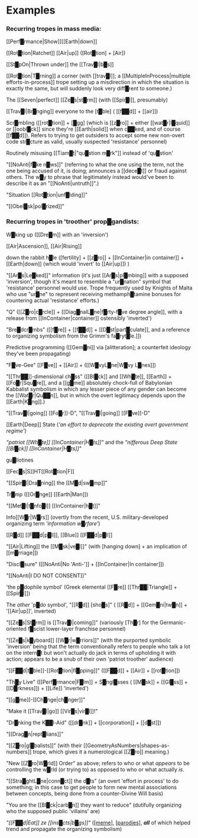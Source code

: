 # Examples

### **Recurring tropes in mass media:**

[[Perf█rmance|Show]][[Earth|down]] 

[[Rot█tion|Ratchet]] [[Air|up]] ([Rot█tion] + [Air])

[[St█pOn|Thrown under]] the [[Trav█l|b█s]]

[[Rot█tion|T█rning]] a corner (with [[trav█l]]; a [[MultipleInProcess|multiple efforts-in-process]] trope setting up a misdirection in which the situation is exactly the same, but will suddenly look very diff█rent to someone.)

The [[Seven|perfect]] [[Ze█s|st█rm]] (with [[Spir█l]], presumably)

[[Trav█l|Br█nging]] everyone to the [t█ble] ( [[f██d]] + [[air]])

Scr█mbling ([[rot█tion]] + [█gg] (which is [[z█ro]] + either [[wat█r|l█quid]] or [[oobl█ck]] since they're [[Earth|solid]] when c██ked, and of course [[f██d]]).  Refers to trying to get outsiders to accept some new non-overt code str█cture as valid, usually suspected 'resistance' personnel)

Routinely misusing [[Tiam█t|"qu█stion m█rk"]] instead of 'qu█stion'

"[[NoAnti|f█ke n█ws]]" (referring to what the one using the term, not the one being accused of it, is doing; announces a [[dece█t]] or fraud against others.  The w█y to phrase that legitimately instead would've been to describe it as an "[[NoAnti|untruth]]".)

"Situation [[Rot█tion|unf█lding]]"

"[[Obel█sk|pol█rized]]" 


### **Recurring tropes in 'troother' prop█gandists:**

W█king up ([[Dre█m]] with an 'inversion')

[[Air|Ascension]], [[Air|Rising]]

down the rabbit h█le ([fertility] + [[z█ro]] + [[InContainer|in container]] + [[Earth|down]] (which would 'invert' to [[Air|up]]) )

"[[Ar█s|Le█ked]]" information (it's just [[Ar█s|pl█mbing]] with a supposed 'inversion', though it's meant to resemble a "ur█nation" symbol that 'resistance' personnel would use.  Trope frequently used by Knights of Malta who use "ur█ne" to represent receiving methamph█tamine bonuses for countering actual 'resistance' efforts.)

"Q" ([[Z█ro|c█rcle]] + [[Diag█nalL█ne|f█rty-f█ve degree angle]], with a release from [[InContainer|container]] ostensibly 'inverted')

"Bre█dcr█mbs" ([[f█re]] + [[f██d]] + [[D█st|part█culate]], and a reference to organizing symbolism from the Grimm's fa█ryt█le.]])

Predictive programming ([[Gem█ni]] via [alitteration]; a counterfeit ideology they've been propagating)

"F█ve-Gee" [[F█ve]] + [[Air]] + ([[W█vyL█ne|W█vy L█nes]])

"[[Thr██]]-dimensional ch█ss" ([[Bl█ck]] and [[Wh█te]], [[Earth]] + [[Fo█r|Squ█re]], and a [[g█me]] absolutely chock-full of Babylonian Kabbalist symbolism in which any lesser piece of any gender can become the [[Wat█r|Qu██n]], but in which the overt legitimacy depends upon the [[Earth|K█ng]].)

"[[Trav█l|going]] [[Fo█r]]-D", "[[Trav█l|going]] [[F█ve]]-D"

[[Earth|Deep]] State (*'an effort to deprecate the existing overt government regime'*)

*"patriot [[Wh█te]] [[InContainer|H█ts]]"* and the *"nifferous Deep State [[Bl█ck]] [[InContainer|H█ts]]"*

gu█llotines

[[Fec█s|S]]HT[[Rot█tion|F]]

"[[Spir█l|Dra█ning]] the [[M█d|sw█mp]]"

Tr█mp ([[Or█nge]] [[Earth|Man]])

"[[Met█l|t█nfo█l]] [[InContainer|h█t]]"

Info[[W█r|W█rs]] (overtly from the recent, U.S. military-developed organizing term *'information w█rfare'*)

[[R█d]] [[F██d|p█ll]], [[Blue]] [[F██d|p█ll]]

"[[Air|Lifting]] the [[M█sk|ve█l]]" (with [hanging down] + an implication of [[m█rriage]])

"Discl█sure" ([[NoAnti|No 'Anti-']] + [[InContainer|In container]])

"[[NoAnti|I DO NOT CONSENT]]"

'the p█dophile symbol' (Greek elemental [[F█re]] [[Thr██|Triangle]] + [[Spir█l]])

The *other* 'p█do symbol', "[[R█d]] [sho█s]" ( [[R█d]] + [[Gem█ni|tw█n]] + '[[Air|up]]', inverted)

"[[Ze█s|St█rm]] is [[Trav█l|coming]]" (variously [Th█r] for the Germanic-oriented f█scist lower-layer franchise personnel)

"[[Ze█s|k█yboard]] [[W█r|w█rriors]]"  (with the purported symbolic 'inversion' being that the term conventionally refers to people who talk a lot on the intern█t but won't actually do jack in terms of upholding it with action; appears to be a snub of their own 'patriot troother' audience)

"[[F██d|t█ble]]-[[Rot█tion|fl█pping]]" ([[F██d]] + [[Air]] + [[rot█tion]])

"Th█y Live" ([[Perf█rmance|F█lm]] + S█ngl█sses ( [[M█sk]] + [[Gl█ss]] + [[D█rkness]]) + [[Life]] 'inverted')

"[[g█me]]-[[Ch█nge|ch█nger]]"

"Make it [[Trav█l|go]] [[Vir█s|vir█l]]!"

"Dr█nking the K██l-Aid" ([[dr█nk]] + [[corporation]] + [[d█st]])

"[[Drag█n|rept█lians]]"

"[[Z█ro|gl█balists]]" (with their [[GeometryAsNumbers|shapes-as-numbers]] trope, which gives it a numerological [[Z█ro]] meaning.)

"New [[Z█ro|W█rld]] Order" as above; refers to who or what *appears* to be controlling the w█rld (or trying to) as opposed to who or what actually *is*.

"[[Stra█ghtL█ne|conn█ct]] the d█ts" (an overt 'effort in process' to do something; in this case to get people to form new mental associations between concepts, being done from a counter-Divine Will basis)

"You are the [[Bl█ck|carb█n]] they want to reduce" (dutifully organizing who the supposed public 'villains' are)

*"[[F██d|Eat]] ze [[ins█cts|b█gs]]"*  ([\[meme\]](https://www.google.com/search?q=eat+ze+bugs+meme&source=lnms&tbm=isch), [\[parodies\]](https://knowyourmeme.com/memes/i-will-not-eat-the-bugs), ***all*** of which helped trend and propagate the organizing symbolism)




